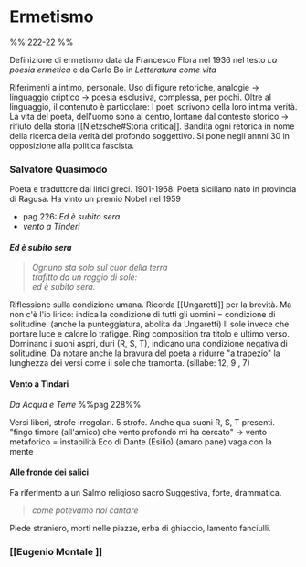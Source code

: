 # Ermetismo 
%% 222-22 %%

Definizione di ermetismo data da Francesco Flora nel 1936 nel testo _La poesia ermetica_ e da Carlo Bo in _Letteratura come vita_


Riferimenti a intimo, personale. 
Uso di figure retoriche, analogie -> linguaggio criptico -> poesia esclusiva, complessa, per pochi. 
Oltre al linguaggio, il contenuto è particolare: I poeti scrivono della loro intima verità. La vita del poeta, dell'uomo sono al centro, lontane dal contesto storico -> rifiuto della storia [[Nietzsche#Storia critica]]. Bandita ogni retorica in nome della ricerca della verità del profondo soggettivo. 
Si pone negli annni 30 in opposizione alla politica fascista. 
### Salvatore Quasimodo 
Poeta e traduttore dai lirici greci. 1901-1968. Poeta siciliano nato in provincia di Ragusa. 
	Ha vinto un premio Nobel nel 1959 

- pag 226: _Ed è subito sera_
- _vento a Tinderi_

#### _Ed è subito sera_
> _Ognuno sta solo sul cuor della terra  
trafitto da un raggio di sole:   
ed è subito sera._

Riflessione sulla condizione umana. 
Ricorda [[Ungaretti]] per la brevità. Ma non c'è l'io lirico: indica la condizione di tutti gli uomini = condizione di solitudine. (anche la punteggiatura, abolita da Ungaretti) Il sole invece che portare luce e calore lo trafigge. 
Ring composition tra titolo e ultimo verso. 
Dominano i suoni aspri, duri (R, S, T), indicano una condizione negativa di solitudine. 
Da notare anche la bravura del poeta a ridurre "a trapezio" la lunghezza dei versi come il sole che tramonta. (sillabe: 12, 9 , 7)

#### Vento a Tìndari
_Da Acqua e Terre_ %%pag 228%%

Versi liberi, strofe irregolari. 5 strofe. 
Anche qua suoni R, S, T presenti. 
"fingo timore (all'amico) che vento profondo mi ha cercato" -> vento metaforico = instabilità
Eco di Dante (Esilio) (amaro pane)
vaga con la mente

#### Alle fronde dei salici 
Fa riferimento a un Salmo religioso sacro 
Suggestiva, forte, drammatica. 
> _come potevamo noi cantare_

Piede straniero, morti nelle piazze, erba di ghiaccio, lamento fanciulli. 



### [[Eugenio Montale ]]


